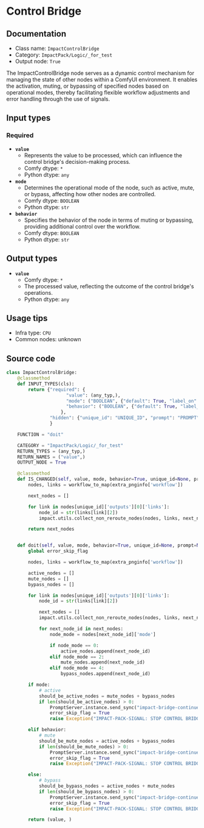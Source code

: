 # Control Bridge
## Documentation
- Class name: `ImpactControlBridge`
- Category: `ImpactPack/Logic/_for_test`
- Output node: `True`

The ImpactControlBridge node serves as a dynamic control mechanism for managing the state of other nodes within a ComfyUI environment. It enables the activation, muting, or bypassing of specified nodes based on operational modes, thereby facilitating flexible workflow adjustments and error handling through the use of signals.
## Input types
### Required
- **`value`**
    - Represents the value to be processed, which can influence the control bridge's decision-making process.
    - Comfy dtype: `*`
    - Python dtype: `any`
- **`mode`**
    - Determines the operational mode of the node, such as active, mute, or bypass, affecting how other nodes are controlled.
    - Comfy dtype: `BOOLEAN`
    - Python dtype: `str`
- **`behavior`**
    - Specifies the behavior of the node in terms of muting or bypassing, providing additional control over the workflow.
    - Comfy dtype: `BOOLEAN`
    - Python dtype: `str`
## Output types
- **`value`**
    - Comfy dtype: `*`
    - The processed value, reflecting the outcome of the control bridge's operations.
    - Python dtype: `any`
## Usage tips
- Infra type: `CPU`
- Common nodes: unknown


## Source code
```python
class ImpactControlBridge:
    @classmethod
    def INPUT_TYPES(cls):
        return {"required": {
                      "value": (any_typ,),
                      "mode": ("BOOLEAN", {"default": True, "label_on": "Active", "label_off": "Mute/Bypass"}),
                      "behavior": ("BOOLEAN", {"default": True, "label_on": "Mute", "label_off": "Bypass"}),
                    },
                "hidden": {"unique_id": "UNIQUE_ID", "prompt": "PROMPT", "extra_pnginfo": "EXTRA_PNGINFO"}
                }

    FUNCTION = "doit"

    CATEGORY = "ImpactPack/Logic/_for_test"
    RETURN_TYPES = (any_typ,)
    RETURN_NAMES = ("value",)
    OUTPUT_NODE = True

    @classmethod
    def IS_CHANGED(self, value, mode, behavior=True, unique_id=None, prompt=None, extra_pnginfo=None):
        nodes, links = workflow_to_map(extra_pnginfo['workflow'])

        next_nodes = []

        for link in nodes[unique_id]['outputs'][0]['links']:
            node_id = str(links[link][2])
            impact.utils.collect_non_reroute_nodes(nodes, links, next_nodes, node_id)

        return next_nodes


    def doit(self, value, mode, behavior=True, unique_id=None, prompt=None, extra_pnginfo=None):
        global error_skip_flag

        nodes, links = workflow_to_map(extra_pnginfo['workflow'])

        active_nodes = []
        mute_nodes = []
        bypass_nodes = []

        for link in nodes[unique_id]['outputs'][0]['links']:
            node_id = str(links[link][2])

            next_nodes = []
            impact.utils.collect_non_reroute_nodes(nodes, links, next_nodes, node_id)

            for next_node_id in next_nodes:
                node_mode = nodes[next_node_id]['mode']

                if node_mode == 0:
                    active_nodes.append(next_node_id)
                elif node_mode == 2:
                    mute_nodes.append(next_node_id)
                elif node_mode == 4:
                    bypass_nodes.append(next_node_id)

        if mode:
            # active
            should_be_active_nodes = mute_nodes + bypass_nodes
            if len(should_be_active_nodes) > 0:
                PromptServer.instance.send_sync("impact-bridge-continue", {"node_id": unique_id, 'actives': list(should_be_active_nodes)})
                error_skip_flag = True
                raise Exception("IMPACT-PACK-SIGNAL: STOP CONTROL BRIDGE\nIf you see this message, your ComfyUI-Manager is outdated. Please update it.")

        elif behavior:
            # mute
            should_be_mute_nodes = active_nodes + bypass_nodes
            if len(should_be_mute_nodes) > 0:
                PromptServer.instance.send_sync("impact-bridge-continue", {"node_id": unique_id, 'mutes': list(should_be_mute_nodes)})
                error_skip_flag = True
                raise Exception("IMPACT-PACK-SIGNAL: STOP CONTROL BRIDGE\nIf you see this message, your ComfyUI-Manager is outdated. Please update it.")

        else:
            # bypass
            should_be_bypass_nodes = active_nodes + mute_nodes
            if len(should_be_bypass_nodes) > 0:
                PromptServer.instance.send_sync("impact-bridge-continue", {"node_id": unique_id, 'bypasses': list(should_be_bypass_nodes)})
                error_skip_flag = True
                raise Exception("IMPACT-PACK-SIGNAL: STOP CONTROL BRIDGE\nIf you see this message, your ComfyUI-Manager is outdated. Please update it.")

        return (value, )

```
